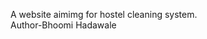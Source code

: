 A website aimimg for hostel cleaning system.
<br> Author-Bhoomi Hadawale

   
          
       
         
